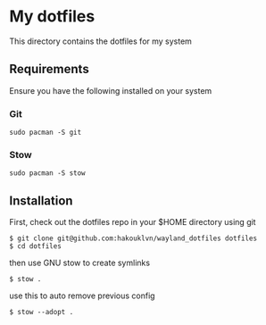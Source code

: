 # My dotfiles
This directory contains the dotfiles for my system

## Requirements
Ensure you have the following installed on your system

### Git
```
sudo pacman -S git
```

### Stow
```
sudo pacman -S stow
```

## Installation
First, check out the dotfiles repo in your $HOME directory using git
```
$ git clone git@github.com:hakouklvn/wayland_dotfiles dotfiles
$ cd dotfiles
```

then use GNU stow to create symlinks
```
$ stow .
```

use this to auto remove previous config
```
$ stow --adopt .
```
